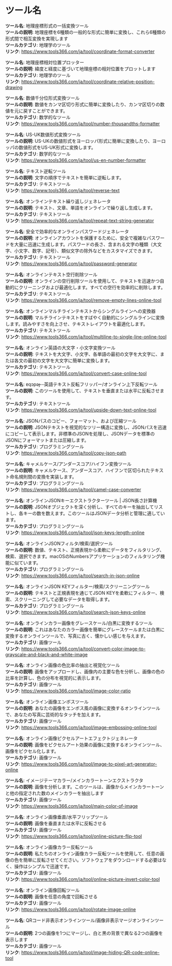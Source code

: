 # ツール名

**ツール名**: 地理座標形式の一括変換ツール  
**ツールの説明**: 地理座標を6種類の一般的な形式に簡単に変換し、これら6種類の形式間で相互変換を実現します  
**ツールカテゴリ**: 地理学のツール  
**リンク**: https://www.tools366.com/ja/tool/coordinate-format-converter


**ツール名**: 地理座標相対位置プロッター  
**ツールの説明**: 緯度と経度に基づいて地理座標の相対位置をプロットします  
**ツールカテゴリ**: 地理学のツール  
**リンク**: https://www.tools366.com/ja/tool/coordinate-relative-position-drawing


**ツール名**: 数値千分位形式変換ツール  
**ツールの説明**: 数値をカンマ区切り形式に簡単に変換したり、カンマ区切りの数値を元に戻すことができます。  
**ツールカテゴリ**: 数学的なツール  
**リンク**: https://www.tools366.com/ja/tool/number-thousandths-formatter


**ツール名**: US-UK数値形式変換ツール  
**ツールの説明**: US-UKの数値形式をヨーロッパ形式に簡単に変換したり、ヨーロッパの数値形式をUS-UK形式に変換します。  
**ツールカテゴリ**: 数学的なツール  
**リンク**: https://www.tools366.com/ja/tool/us-en-number-formatter


**ツール名**: テキスト逆転ツール  
**ツールの説明**: 文字の順序でテキストを簡単に逆転します。  
**ツールカテゴリ**: テキストツール  
**リンク**: https://www.tools366.com/ja/tool/reverse-text


**ツール名**: オンラインテキスト繰り返しジェネレータ  
**ツールの説明**: テキスト、文章、単語をオンラインで繰り返し生成します。  
**ツールカテゴリ**: テキストツール  
**リンク**: https://www.tools366.com/ja/tool/repeat-text-string-generator


**ツール名**: 安全で効率的なオンラインパスワードジェネレータ  
**ツールの説明**: オンラインアカウントを保護するために、安全で複雑なパスワードを大量に迅速に生成します。パスワードの長さ、含まれる文字の種類（大文字、小文字、数字、記号）、類似文字の除外などをカスタマイズできます。  
**ツールカテゴリ**: テキストツール  
**リンク**: https://www.tools366.com/ja/tool/password-generator


**ツール名**: オンラインテキスト空行削除ツール  
**ツールの説明**: オンラインの空行削除ツールを使用して、テキストを迅速かつ自動的にクリーニングおよび最適化します。すべての空行を効率的に削除します。  
**ツールカテゴリ**: テキストツール  
**リンク**: https://www.tools366.com/ja/tool/remove-empty-lines-online-tool


**ツール名**: オンラインマルチラインテキストからシングルラインへの変換器  
**ツールの説明**: マルチラインテキストをすばやく自動的にシングルラインに変換します。読みやすさを向上させ、テキストレイアウトを最適化します。  
**ツールカテゴリ**: テキストツール  
**リンク**: https://www.tools366.com/ja/tool/multiline-to-single-line-online-tool


**ツール名**: オンライン英語の大文字・小文字変換ツール  
**ツールの説明**: テキストを大文字、小文字、各単語の最初の文字を大文字に、または各文の最初の文字を大文字に簡単に変換します。  
**ツールカテゴリ**: テキストツール  
**リンク**: https://www.tools366.com/ja/tool/convert-case-online-tool


**ツール名**: ɐqɔpǝɟ--英語テキスト反転フリッパー/オンライン上下反転ツール  
**ツールの説明**: このツールを使用して、テキストを垂直または水平に反転させます。  
**ツールカテゴリ**: テキストツール  
**リンク**: https://www.tools366.com/ja/tool/upside-down-text-online-tool


**ツール名**: JSONパスのコピー、フォーマット、および圧縮ツール  
**ツールの説明**: JSONテキストを視覚的なツリー構造に変換し、JSONパスを迅速にコピーして表示します。非標準のJSONを処理し、JSONデータを標準のJSONにフォーマットまたは圧縮します。  
**ツールカテゴリ**: プログラミングツール  
**リンク**: https://www.tools366.com/ja/tool/copy-json-path


**ツール名**: キャメルケース/アンダースコア/ハイフン変換ツール  
**ツールの説明**: キャメルケース、アンダースコア、ハイフンで区切られたテキスト命名規則間の変換を実装します。  
**ツールカテゴリ**: プログラミングツール  
**リンク**: https://www.tools366.com/ja/tool/camel-case-converter


**ツール名**: オンラインJSONキーエクストラクターツール | JSON長さ計算機  
**ツールの説明**: JSONオブジェクトを深く分析し、すべてのキーを抽出してリストし、各キーの数を数えます。このツールはJSONデータ分析と管理に適しています。  
**ツールカテゴリ**: プログラミングツール  
**リンク**: https://www.tools366.com/ja/tool/json-keys-length-online


**ツール名**: オンラインJSONフィルタ/検索/選択ツール  
**ツールの説明**: 数値、テキスト、正規表現から柔軟にデータをフィルタリング、検索、選択できます。macOSのNumbersアプリケーションのフィルタリング機能に似ています。  
**ツールカテゴリ**: プログラミングツール  
**リンク**: https://www.tools366.com/ja/tool/search-in-json-online


**ツール名**: オンラインJSON KEYフィルター/検索/スクリーニングツール  
**ツールの説明**: テキストと正規表現を通じてJSON KEYを柔軟にフィルター、検索、スクリーニングして必要なデータを取得します。  
**ツールカテゴリ**: プログラミングツール  
**リンク**: https://www.tools366.com/ja/tool/search-json-keys-online


**ツール名**: オンラインカラー画像をグレースケール/白黒に変換するツール  
**ツールの説明**: これはあなたのカラー画像を簡単にグレースケールまたは白黒に変換するオンラインツールで、写真に古く、懐かしい感じを与えます。  
**ツールカテゴリ**: 画像ツール  
**リンク**: https://www.tools366.com/ja/tool/convert-color-image-to-grayscale-and-black-and-white-image


**ツール名**: オンライン画像の色比率の抽出と視覚化ツール  
**ツールの説明**: 画像をアップロードし、画像内の主要な色を分析し、画像の色の比率を計算し、色の分布を視覚的に表示します。  
**ツールカテゴリ**: 画像ツール  
**リンク**: https://www.tools366.com/ja/tool/image-color-ratio


**ツール名**: オンライン画像エンボスツール  
**ツールの説明**: あなたの画像をエンボス風の画像に変換するオンラインツールで、あなたの写真に芸術的なタッチを加えます。  
**ツールカテゴリ**: 画像ツール  
**リンク**: https://www.tools366.com/ja/tool/image-embossing-online-tool


**ツール名**: オンライン画像ピクセルアートエフェクトジェネレータ  
**ツールの説明**: 画像をピクセルアート効果の画像に変換するオンラインツール、画像をピクセル化します。  
**ツールカテゴリ**: 画像ツール  
**リンク**: https://www.tools366.com/ja/tool/image-to-pixel-art-generator-online


**ツール名**: イメージテーマカラー/メインカラートーンエクストラクタ  
**ツールの説明**: 画像を分析します。このツールは、画像からメインカラートーンと他の指定された数のメインカラーを抽出します  
**ツールカテゴリ**: 画像ツール  
**リンク**: https://www.tools366.com/ja/tool/main-color-of-image


**ツール名**: オンライン画像垂直/水平フリップツール  
**ツールの説明**: 画像を垂直または水平に反転させる  
**ツールカテゴリ**: 画像ツール  
**リンク**: https://www.tools366.com/ja/tool/online-picture-flip-tool


**ツール名**: オンライン画像カラー反転ツール  
**ツールの説明**: 私たちのオンライン画像カラー反転ツールを使用して、任意の画像の色を簡単に反転させてください。ソフトウェアをダウンロードする必要はなく、操作はシンプルで迅速です。  
**ツールカテゴリ**: 画像ツール  
**リンク**: https://www.tools366.com/ja/tool/online-picture-invert-color-tool


**ツール名**: オンライン画像回転ツール  
**ツールの説明**: 画像を任意の角度で回転させる  
**ツールカテゴリ**: 画像ツール  
**リンク**: https://www.tools366.com/ja/tool/rotate-image-online


**ツール名**: QRコード非表示オンラインツール/画像非表示マージオンラインツール  
**ツールの説明**: 2つの画像を1つにマージし、白と黒の背景で異なる2つの画像を表示します  
**ツールカテゴリ**: 画像ツール  
**リンク**: https://www.tools366.com/ja/tool/image-hiding-QR-code-online-tool


